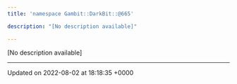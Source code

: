```yaml
---
title: 'namespace Gambit::DarkBit::@665'

description: "[No description available]"

---
```







[No description available]






-------------------------------

Updated on 2022-08-02 at 18:18:35 +0000